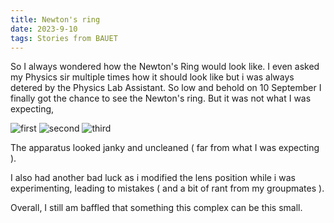 ```yaml
---
title: Newton's ring
date: 2023-9-10
tags: Stories from BAUET
---
```


So I always wondered how the Newton's Ring would look like. I even asked my Physics sir multiple times how it should look like but i was always detered by the Physics Lab Assistant. So low and behold on 10 September I finally got the chance to see the Newton's ring. But it was not what I was expecting,

![first](./1.avif)
![second](./2.avif)
![third](./3.avif)


The apparatus looked janky and uncleaned ( far from what I was expecting ). 

I also had another bad luck as i modified the lens position while i was experimenting, leading to mistakes ( and a bit of rant from my groupmates ).

Overall, I still am baffled that something this complex can be this small.